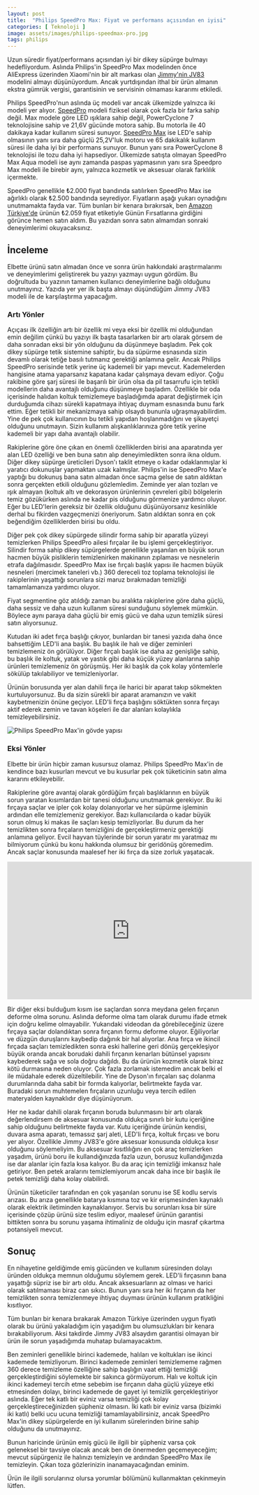 ```yaml
---
layout: post
title:  "Philips SpeedPro Max: Fiyat ve performans açısından en iyisi"
categories: [ Teknoloji ]
image: assets/images/philips-speedmax-pro.jpg
tags: philips
---
```

Uzun süredir fiyat/performans açısından iyi bir dikey süpürge bulmayı hedefliyordum. Aslında Philips'in SpeedPro Max modelinden önce AliExpress üzerinden Xiaomi'nin bir alt markası olan [Jimmy'nin JV83](https://tr.aliexpress.com/item/33020305939.html) modelini almayı düşünüyordum. Ancak yurtdışından ithal bir ürün almanın ekstra gümrük vergisi, garantisinin ve servisinin olmaması kararımı etkiledi.

Philips SpeedPro'nun aslında üç modeli var ancak ülkemizde yalnızca iki modeli yer alıyor. [SpeedPro](https://www.philips.com.tr/c-p/FC6724_01/speedpro-kablosuz-sarjli-dikey-suepuerge) modeli fiziksel olarak çok fazla bir farka sahip değil. Max modele göre LED ışıklara sahip değil, PowerCyclone 7 teknolojisine sahip ve 21,6V gücünde motora sahip. Bu motorla ile 40 dakikaya kadar kullanım süresi sunuyor. [SpeedPro Max](https://www.philips.com.tr/c-p/FC6823_01/speedpro-max-kablosuz-suepuerge) ise LED'e sahip olmasının yanı sıra daha güçlü 25,2V'luk motoru ve 65 dakikalık kullanım süresi ile daha iyi bir performans sunuyor. Bunun yanı sıra PowerCyclone 8 teknolojisi ile tozu daha iyi hapsediyor. Ülkemizde satışta olmayan SpeedPro Max Aqua modeli ise aynı zamanda paspas yapmasının yanı sıra Speedpro Max modeli ile birebir aynı, yalnızca kozmetik ve aksesuar olarak farklılık içermekte.

SpeedPro genellikle ₺2.000 fiyat bandında satılırken SpeedPro Max ise ağırlıklı olarak ₺2.500 bandında seyrediyor. Fiyatların aşağı yukarı oynadığını unutmamakta fayda var. Tüm bunları bir kenara bırakırsak, ben [Amazon Türkiye'de](https://www.amazon.com.tr/Philips-FC6823-01-SpeedPro-Kablosuz/dp/B079Q8LBZ4/) ürünün ₺2.059 fiyat etiketiyle Günün Fırsatlarına girdiğini görünce hemen satın aldım. Bu yazıdan sonra satın almamdan sonraki deneyimlerimi okuyacaksınız.

## İnceleme
Elbette ürünü satın almadan önce ve sonra ürün hakkındaki araştırmalarımı ve deneyimlerimi geliştirerek bu yazıyı yazmayı uygun gördüm. Bu doğrultuda bu yazının tamamen kullanıcı deneyimlerine bağlı olduğunu unutmayınız. Yazıda yer yer ilk başta almayı düşündüğüm Jimmy JV83 modeli ile de karşılaştırma yapacağım.

### Artı Yönler
Açıçası ilk özelliğin artı bir özellik mi veya eksi bir özellik mi olduğundan emin değilim çünkü bu yazıyı ilk başta tasarlarken bir artı olarak görsem de daha sonradan eksi bir yön olduğunu da düşünmeye başladım. Pek çok dikey süpürge tetik sistemine sahiptir, bu da süpürme esnasında sizin devamlı olarak tetiğe basılı tutmanız gerektiği anlamına gelir. Ancak Philips SpeedPro serisinde tetik yerine üç kademeli bir yapı mevcut. Kademelerden hangisine atama yaparsanız kapatana kadar çalışmaya devam ediyor. Çoğu rakibine göre şarj süresi ile başarılı bir ürün olsa da pil tasarrufu için tetikli modellerin daha avantajlı olduğunu düşünmeye başladım. Özellikle bir oda içerisinde halıdan koltuk temizlemeye başladığımda aparat değiştirmek için durduğumda cihazı sürekli kapatmaya ihtiyaç duymam esnasında bunu fark ettim. Eğer tetikli bir mekanizmaya sahip olsaydı bununla uğraşmayabilirdim. Yine de pek çok kullanıcının bu tetikli yapıdan hoşlanmadığını ve şikayetçi olduğunu unutmayın. Sizin kullanım alışkanlıklarınıza göre tetik yerine kademeli bir yapı daha avantajlı olabilir.

Rakiplerine göre öne çıkan en önemli özelliklerden birisi ana aparatında yer alan LED özelliği ve ben buna satın alıp deneyimledikten sonra ikna oldum. Diğer dikey süpürge üreticileri Dyson'ı taklit etmeye o kadar odaklanmışlar ki yaratıcı dokunuşlar yapmaktan uzak kalmışlar. Philips'in ise SpeedPro Max'e yaptığı bu dokunuş bana satın almadan önce saçma gelse de satın aldıktan sonra gerçekten etkili olduğunu gözlemledim. Zeminde yer alan tozları ve ışık almayan (koltuk altı ve dekorasyon ürünlerinin çevreleri gibi) bölgelerin temiz gözükürken aslında ne kadar pis olduğunu görmenize yardımcı oluyor. Eğer bu LED'lerin gereksiz bir özellik olduğunu düşünüyorsanız kesinlikle derhal bu fikirden vazgeçmenizi öneriyorum. Satın aldıktan sonra en çok beğendiğim özelliklerden birisi bu oldu.

Diğer pek çok dikey süpürgede silindir forma sahip bir aparatla yüzeyi temizlerken Philips SpeedPro ailesi fırçalar ile bu işlemi gerçekleştiriyor. Silindir forma sahip dikey süpürgelerde genellikle yaşanılan en büyük sorun hacmen büyük pisliklerin temizlenirken makinanın zıplaması ve nesnelerin etrafa dağılmasıdır. SpeedPro Max ise fırçalı başlık yapısı ile hacmen büyük nesneleri (mercimek taneleri vb.) 360 dereceli toz toplama teknolojisi ile rakiplerinin yaşattığı sorunlara sizi maruz bırakmadan temizliği tamamlamanıza yardımcı oluyor.

Fiyat segmentine göz atıldığı zaman bu aralıkta rakiplerine göre daha güçlü, daha sessiz ve daha uzun kullanım süresi sunduğunu söylemek mümkün. Böylece aynı paraya daha güçlü bir emiş gücü ve daha uzun temizlik süresi satın alıyorsunuz.

Kutudan iki adet fırça başlığı çıkıyor, bunlardan bir tanesi yazıda daha önce bahsettiğim LED'li ana başlık. Bu başlık ile halı ve diğer zeminleri temizlemeniz ön görülüyor. Diğer fırçalı başlık ise daha az genişliğe sahip, bu başlık ile koltuk, yatak ve yastık gibi daha küçük yüzey alanlarına sahip ürünleri temizlemeniz ön görüşmüş. Her iki başlık da çok kolay yöntemlerle sökülüp takılabiliyor ve temizleniyorlar.

Ürünün borusunda yer alan dahili fırça ile harici bir aparat takıp sökmekten kurtuluyorsunuz. Bu da sizin sürekli bir aparat aramanızın ve vakit kaybetmenizin önüne geçiyor. LED'li fırça başlığını söktükten sonra fırçayı aktif ederek zemin ve tavan köşeleri ile dar alanları kolaylıkla temizleyebilirsiniz.

![Philips SpeedPro Max'in gövde yapısı](assets/images/philips-speedmax-pro.jpgphilips-speedmax-pro.jpg)

### Eksi Yönler
Elbette bir ürün hiçbir zaman kusursuz olamaz. Philips SpeedPro Max'in de kendince bazı kusurları mevcut ve bu kusurlar pek çok tüketicinin satın alma kararını etkileyebilir.

Rakiplerine göre avantaj olarak gördüğüm fırçalı başlıklarının en büyük sorun yaratan kısımlardan bir tanesi olduğunu unutmamak gerekiyor. Bu iki fırçaya saçlar ve ipler çok kolay dolanıyorlar ve her süpürme işleminin ardından elle temizlemeniz gerekiyor. Bazı kullanıcılarda o kadar büyük sorun olmuş ki makas ile saçları kesip temizliyorlar. Bu durum da her temizlikten sonra fırçaların temizliğini de gerçekleştirmeniz gerektiği anlamına geliyor. Evcil hayvan tüylerinde bir sorun yaratır mı yaratmaz mı bilmiyorum çünkü bu konu hakkında olumsuz bir geridönüş göremedim. Ancak saçlar konusunda maalesef her iki fırça da size zorluk yaşatacak.

<iframe width="560" height="315" src="https://www.youtube-nocookie.com/embed/gshEZFfkD6k" frameborder="0" allow="accelerometer; autoplay; clipboard-write; encrypted-media; gyroscope; picture-in-picture" allowfullscreen></iframe>

Bir diğer eksi bulduğum kısım ise saçlardan sonra meydana gelen fırçanın deforme olma sorunu. Aslında deforme olma tam olarak durumu ifade etmek için doğru kelime olmayabilir. Yukarıdaki videodan da görebileceğiniz üzere fırçaya saçlar dolandıktan sonra fırçanın formu deforme oluyor. Eğiliyorlar ve düzgün duruşlarını kaybedip dağınık bir hal alıyorlar. Ana fırça ve ikincil fırçada saçları temizledikten sonra eski hallerine geri dönüş gerçekleşiyor büyük oranda ancak borudaki dahili fırçanın kenarları bütünsel yapısını kaybederek sağa ve sola doğru dağıldı. Bu da ürünün kozmetik olarak biraz kötü durmasına neden oluyor. Çok fazla zorlamak istemedim ancak belki el ile müdahale ederek düzeltilebilir. Yine de Dyson'ın fırçaları saç dolanma durumlarında daha sabit bir formda kalıyorlar, belirtmekte fayda var. Buradaki sorun muhtemelen fırçaların uzunluğu veya tercih edilen materyalden kaynaklıdır diye düşünüyorum.

Her ne kadar dahili olarak fırçanın boruda bulunmasını bir artı olarak değerlendirsem de aksesuar konusunda oldukça sınırlı bir kutu içeriğine sahip olduğunu belirtmekte fayda var. Kutu içeriğinde ürünün kendisi, duvara asma aparatı, temassız şarj aleti, LED'li fırça, koltuk fırçası ve boru yer alıyor. Özellikle Jimmy JV83'e göre aksesuar konusunda oldukça kısır olduğunu söylemeliyim. Bu aksesuar kısıtlılığını en çok araç temizlerken yaşadım, ürünü boru ile kullandığınızda fazla uzun, borusuz kullandığınızda ise dar alanlar için fazla kısa kalıyor. Bu da araç için temizliği imkansız hale getiriyor. Ben petek aralarını temizlemiyorum ancak daha ince bir başlık ile petek temizliği daha kolay olabilirdi.

Ürünün tüketiciler tarafından en çok yaşanılan sorunu ise SE kodlu servis arızası. Bu arıza genellikle batarya kısmına toz ve kir erişmesinden kaynaklı olarak elektrik iletiminden kaynaklanıyor. Servis bu sorunları kısa bir süre içerisinde çözüp ürünü size teslim ediyor, maalesef ürünün garantisi bittikten sonra bu sorunu yaşama ihtimaliniz de olduğu için masraf çıkartma potansiyeli mevcut.

## Sonuç
En nihayetine geldiğimde emiş gücünden ve kullanım süresinden dolayı üründen oldukça memnun olduğumu söylemem gerek. LED'li fırçasının bana yaşattığı süpriz ise bir artı oldu. Ancak aksesuarların az olması ve harici olarak satılmaması biraz can sıkıcı. Bunun yanı sıra her iki fırçanın da her temizlikten sonra temizlenmeye ihtiyaç duyması ürünün kullanım pratikliğini kısıtlıyor.

Tüm bunları bir kenara bırakarak Amazon Türkiye üzerinden uygun fiyatlı olarak bu ürünü yakaladığım için yaşadığım bu olumsuzlukları bir kenara bırakabiliyorum. Aksi takdirde Jimmy JV83 alsaydım garantisi olmayan bir ürün ile sorun yaşadığımda muhatap bulamayacaktım.

Ben zeminleri genellikle birinci kademede, halıları ve koltukları ise ikinci kademede temizliyorum. Birinci kademede zeminleri temizlememe rağmen 360 derece temizleme özelliğine sahip başlığın vaat ettiği temizliği gerçekleştirdiğini söylemekte bir sakınca görmüyorum. Halı ve koltuk için ikinci kademeyi tercih etme sebebim ise fırçanın daha güçlü yüzeye etki etmesinden dolayı, birinci kademede de gayet iyi temizlik gerçekleştiriyor aslında. Eğer tek katlı bir eviniz varsa temizliği çok kolay gerçekleştireceğinizden şüpheniz olmasın. İki katlı bir eviniz varsa (bizimki iki katlı) belki ucu ucuna temizliği tamamlayabilirsiniz, ancak SpeedPro Max'in dikey süpürgelerde en iyi kullanım sürelerinden birine sahip olduğunu da unutmayınız.

Bunun haricinde ürünün emiş gücü ile ilgili bir şüpheniz varsa çok geleneksel bir tavsiye olacak ancak ben de önermeden geçemeyeceğim; mevcut süpürgeniz ile halınızı temizleyin ve ardından SpeedPro Max ile temizleyin. Çıkan toza gözlerinizin inanamayacağından eminim.

Ürün ile ilgili sorularınız olursa yorumlar bölümünü kullanmaktan çekinmeyin lütfen.
